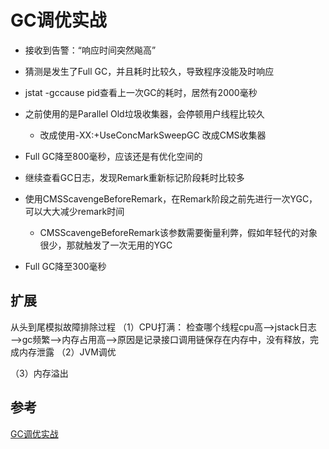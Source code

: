 # GC调优实战

- 接收到告警：“响应时间突然飚高”

- 猜测是发生了Full GC，并且耗时比较久，导致程序没能及时响应

- jstat -gccause pid查看上一次GC的耗时，居然有2000毫秒

- 之前使用的是Parallel Old垃圾收集器，会停顿用户线程比较久

  - 改成使用-XX:+UseConcMarkSweepGC 改成CMS收集器

- Full GC降至800毫秒，应该还是有优化空间的

- 继续查看GC日志，发现Remark重新标记阶段耗时比较多

- 使用CMSScavengeBeforeRemark，在Remark阶段之前先进行一次YGC，可以大大减少remark时间

  - CMSScavengeBeforeRemark该参数需要衡量利弊，假如年轻代的对象很少，那就触发了一次无用的YGC

- Full GC降至300毫秒



## 扩展

从头到尾模拟故障排除过程
（1）CPU打满： 检查哪个线程cpu高——>jstack日志——>gc频繁——>内存占用高——>原因是记录接口调用链保存在内存中，没有释放，完成内存泄露
（2）JVM调优

（3）内存溢出



## 参考

[GC调优实战](https://www.cnblogs.com/onmyway20xx/p/6626567.html)

